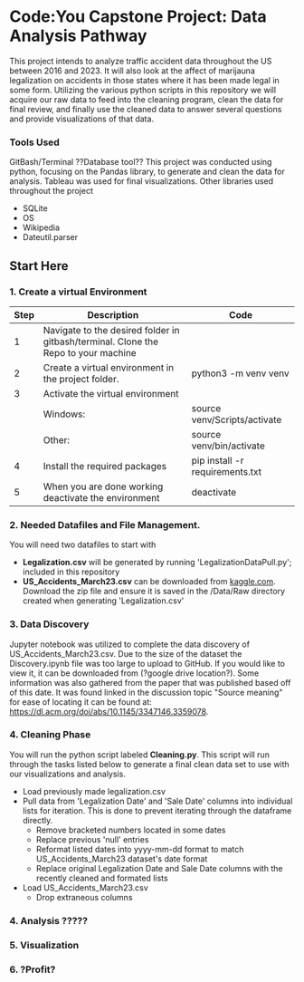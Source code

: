 # Code:You Capstone Project: Data Analysis Pathway
This project intends to analyze traffic accident data throughout the US between 2016 and 2023. It will also look at the affect of marijauna legalization on accidents in those states where it has been made legal in some form. Utilizing the various python scripts in this repository we will acquire our raw data to feed into the cleaning program, clean the data for final review, and finally use the cleaned data to answer several questions and provide visualizations of that data.

### Tools Used

GitBash/Terminal
??Database tool??
This project was conducted using python, focusing on the Pandas library, to generate and clean the data for analysis. Tableau was used for final visualizations. 
Other libraries used throughout the project
 - SQLite
 - OS
 - Wikipedia
 - Dateutil.parser

## Start Here

### 1. Create a virtual Environment
| Step | Description | Code | 
| ---- | ----------- | ---- | 
| 1    | Navigate to the desired folder in gitbash/terminal. Clone the Repo to your machine   |     |
|2     | Create a virtual environment in the project folder. | python3 -m venv venv |
|3     | Activate the virtual environment |  |
|  | Windows: | source venv/Scripts/activate |
|  | Other: | source venv/bin/activate |
| 4    | Install the required packages | pip install -r requirements.txt |
| 5    | When you are done working deactivate the environment | deactivate |

### 2. Needed Datafiles and File Management.
You will need two datafiles to start with  
 - **Legalization.csv** will be generated by running 'LegalizationDataPull.py';  included in this repository  
 - **US_Accidents_March23.csv** can be downloaded from [kaggle.com](https://www.kaggle.com/datasets/sobhanmoosavi/us-accidents). Download the zip file and ensure it is saved in the /Data/Raw directory created when generating 'Legalization.csv'

### 3. Data Discovery
Jupyter notebook was utilized to complete the data discovery of US_Accidents_March23.csv. Due to the size of the dataset the Discovery.ipynb file was too large to upload to GitHub. If you would like to view it, it can be downloaded from (?google drive location?). Some information was also gathered from the paper that was published based off of this date. It was found linked in the discussion topic "Source meaning" for ease of locating it can be found at: https://dl.acm.org/doi/abs/10.1145/3347146.3359078. 

### 4. Cleaning Phase
You will run the python script labeled **Cleaning.py**. This script will run through the tasks listed below to generate a final clean data set to use with our visualizations and analysis.
- Load previously made legalization.csv 
- Pull data from 'Legalization Date' and 'Sale Date' columns into individual lists for iteration. This is done to prevent iterating through the dataframe directly. 
    - Remove bracketed numbers located in some dates
    - Replace previous 'null' entries
    - Reformat listed dates into yyyy-mm-dd format to match US_Accidents_March23 dataset's date format
    - Replace original Legalization Date and Sale Date columns with the recently cleaned and formated lists
- Load US_Accidents_March23.csv 
    - Drop extraneous columns

### 4. Analysis ?????

### 5. Visualization

### 6. ?Profit?